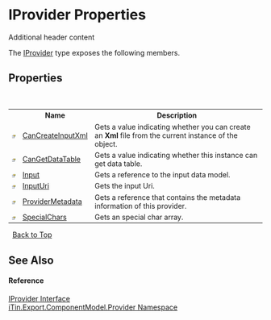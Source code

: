 # IProvider Properties
Additional header content 

The <a href="T_iTin_Export_ComponentModel_Provider_IProvider">IProvider</a> type exposes the following members.


## Properties
&nbsp;<table><tr><th></th><th>Name</th><th>Description</th></tr><tr><td>![Public property](media/pubproperty.gif "Public property")</td><td><a href="P_iTin_Export_ComponentModel_Provider_IProvider_CanCreateInputXml">CanCreateInputXml</a></td><td>
Gets a value indicating whether you can create an <strong>Xml</strong> file from the current instance of the object.</td></tr><tr><td>![Public property](media/pubproperty.gif "Public property")</td><td><a href="P_iTin_Export_ComponentModel_Provider_IProvider_CanGetDataTable">CanGetDataTable</a></td><td>
Gets a value indicating whether this instance can get data table.</td></tr><tr><td>![Public property](media/pubproperty.gif "Public property")</td><td><a href="P_iTin_Export_ComponentModel_Provider_IProvider_Input">Input</a></td><td>
Gets a reference to the input data model.</td></tr><tr><td>![Public property](media/pubproperty.gif "Public property")</td><td><a href="P_iTin_Export_ComponentModel_Provider_IProvider_InputUri">InputUri</a></td><td>
Gets the input Uri.</td></tr><tr><td>![Public property](media/pubproperty.gif "Public property")</td><td><a href="P_iTin_Export_ComponentModel_Provider_IProvider_ProviderMetadata">ProviderMetadata</a></td><td>
Gets a reference that contains the metadata information of this provider.</td></tr><tr><td>![Public property](media/pubproperty.gif "Public property")</td><td><a href="P_iTin_Export_ComponentModel_Provider_IProvider_SpecialChars">SpecialChars</a></td><td>
Gets an special char array.</td></tr></table>&nbsp;
<a href="#iprovider-properties">Back to Top</a>

## See Also


#### Reference
<a href="T_iTin_Export_ComponentModel_Provider_IProvider">IProvider Interface</a><br /><a href="N_iTin_Export_ComponentModel_Provider">iTin.Export.ComponentModel.Provider Namespace</a><br />